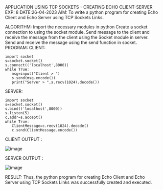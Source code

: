APPLICATION USING TCP SOCKETS - CREATING ECHO CLIENT-SERVER
EXP: 8
DATE:26-04-2023
AIM:
To write a python program for creating Echo Client and Echo Server using TCP Sockets Links.

ALGORITHM:
Import the necessary modules in python
Create a socket connection to using the socket module.
Send message to the client and receive the message from the client using the Socket module in server.
Send and receive the message using the send function in socket.
PROGRAM:
CLIENT:
```
import socket
s=socket.socket()
s.connect(('localhost',8000))
while True:
   msg=input("Client > ")
   s.send(msg.encode())
   print("Server > ",s.recv(1024).decode())
```
SERVER:
```
import socket
s=socket.socket()
s.bind(('localhost',8000))
s.listen(5)
c,addr=s.accept()
while True:
   ClientMessage=c.recv(1024).decode()
   c.send(ClientMessage.encode())
```
CLIENT OUTPUT :

![image](https://github.com/sujathamohankumar/EX-8/assets/123351172/b422ecc8-ba08-4a7b-accd-5ebe1aa590e5)


SERVER OUTPUT :

![image](https://github.com/sujathamohankumar/EX-8/assets/123351172/8b408f14-2886-4184-9684-c3c33cdf4376)


RESULT:
Thus, the python program for creating Echo Client and Echo Server using TCP Sockets Links was successfully created and executed.
